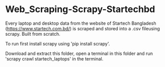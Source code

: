 # Web_Scraping-Scrapy-Startechbd

Every laptop and desktop data from the website of Startech Bangladesh (https://www.startech.com.bd/) is scraped and stored into a .csv fileusing scrapy. Built from scratch.
   
To run first install scrapy using 'pip install scrapy'.

Download and extract this folder, open a terminal in this folder and run 'scrapy crawl startech_laptops' in the terminal.
